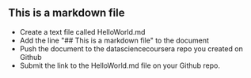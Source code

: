 ## This is a markdown file

* Create a text file called HelloWorld.md
* Add the line "## This is a markdown file" to the document
* Push the document to the datasciencecoursera repo you created on Github
* Submit the link to the HelloWorld.md file on your Github repo. 